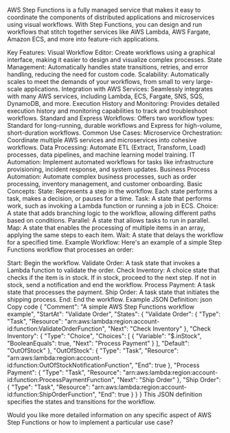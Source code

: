 AWS Step Functions is a fully managed service that makes it easy to coordinate the components of distributed applications and microservices using visual workflows. With Step Functions, you can design and run workflows that stitch together services like AWS Lambda, AWS Fargate, Amazon ECS, and more into feature-rich applications.

Key Features:
Visual Workflow Editor: Create workflows using a graphical interface, making it easier to design and visualize complex processes.
State Management: Automatically handles state transitions, retries, and error handling, reducing the need for custom code.
Scalability: Automatically scales to meet the demands of your workflows, from small to very large-scale applications.
Integration with AWS Services: Seamlessly integrates with many AWS services, including Lambda, ECS, Fargate, SNS, SQS, DynamoDB, and more.
Execution History and Monitoring: Provides detailed execution history and monitoring capabilities to track and troubleshoot workflows.
Standard and Express Workflows: Offers two workflow types: Standard for long-running, durable workflows and Express for high-volume, short-duration workflows.
Common Use Cases:
Microservice Orchestration: Coordinate multiple AWS services and microservices into cohesive workflows.
Data Processing: Automate ETL (Extract, Transform, Load) processes, data pipelines, and machine learning model training.
IT Automation: Implement automated workflows for tasks like infrastructure provisioning, incident response, and system updates.
Business Process Automation: Automate complex business processes, such as order processing, inventory management, and customer onboarding.
Basic Concepts:
State: Represents a step in the workflow. Each state performs a task, makes a decision, or pauses for a time.
Task: A state that performs work, such as invoking a Lambda function or running a job in ECS.
Choice: A state that adds branching logic to the workflow, allowing different paths based on conditions.
Parallel: A state that allows tasks to run in parallel.
Map: A state that enables the processing of multiple items in an array, applying the same steps to each item.
Wait: A state that delays the workflow for a specified time.
Example Workflow:
Here's an example of a simple Step Functions workflow that processes an order:

Start: Begin the workflow.
Validate Order: A task state that invokes a Lambda function to validate the order.
Check Inventory: A choice state that checks if the item is in stock.
If in stock, proceed to the next step.
If not in stock, send a notification and end the workflow.
Process Payment: A task state that processes the payment.
Ship Order: A task state that initiates the shipping process.
End: End the workflow.
Example JSON Definition:
json
Copy code
{
  "Comment": "A simple AWS Step Functions workflow example",
  "StartAt": "Validate Order",
  "States": {
    "Validate Order": {
      "Type": "Task",
      "Resource": "arn:aws:lambda:region:account-id:function:ValidateOrderFunction",
      "Next": "Check Inventory"
    },
    "Check Inventory": {
      "Type": "Choice",
      "Choices": [
        {
          "Variable": "$.inStock",
          "BooleanEquals": true,
          "Next": "Process Payment"
        }
      ],
      "Default": "OutOfStock"
    },
    "OutOfStock": {
      "Type": "Task",
      "Resource": "arn:aws:lambda:region:account-id:function:OutOfStockNotificationFunction",
      "End": true
    },
    "Process Payment": {
      "Type": "Task",
      "Resource": "arn:aws:lambda:region:account-id:function:ProcessPaymentFunction",
      "Next": "Ship Order"
    },
    "Ship Order": {
      "Type": "Task",
      "Resource": "arn:aws:lambda:region:account-id:function:ShipOrderFunction",
      "End": true
    }
  }
}
This JSON definition specifies the states and transitions for the workflow.

Would you like more detailed information on any specific aspect of AWS Step Functions or how to implement a particular use case?
